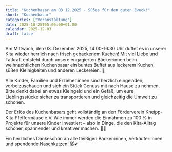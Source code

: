 ```yaml
---
title: "Kuchenbasar am 03.12.2025 - Süßes für den guten Zweck!"
short: "Kuchenbasar"
categories: ["Veranstaltung"]
date: 2025-10-25T05:00:00+01:00
calendar: 2025-12-03
draft: false
---
```


Am Mittwoch, den 03. Dezember 2025, 14:00-16:30 Uhr duftet es in unserer Kita wieder herrlich nach frisch gebackenem Kuchen!
Mit viel Liebe und Tatkraft entsteht durch unsere engagierten Bäcker:innen beim weihnachtlichen Kuchenbasar ein buntes Buffet aus leckerem Kuchen, süßen Kleinigkeiten und anderen Leckereien. 💛

Alle Kinder, Familien und Erzieher:innen sind herzlich eingeladen, vorbeizuschauen und sich ein Stück Genuss mit nach Hause zu nehmen.
Bitte denkt dabei an etwas Kleingeld und ein Gefäß, um eure Lieblingsstücke sicher zu transportieren und gleichzeitig die Umwelt zu schonen.

Der Erlös des Kuchenbasars geht vollständig an den Förderverein Kneipp-Kita Pfeffermäuse e.V.
Wie immer werden die Einnahmen zu 100 % in Projekte für unsere Kinder investiert – also in Dinge, die den Kita-Alltag schöner, spannender und kreativer machen. 🎨✨

Ein herzliches Dankeschön an alle fleißigen Bäcker:innen, Verkäufer:innen und spendende Naschkatzen! 🐭💕

